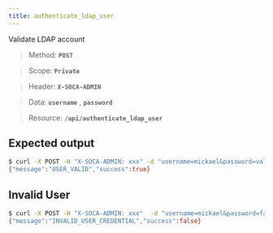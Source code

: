 ```yaml
---
title: authenticate_ldap_user
---
```


Validate LDAP account

> Method: **`POST`**

> Scope: **`Private`**

> Header: **`X-SOCA-ADMIN`**

> Data: **`username`** , **`password`**

> Resource: **`/api/authenticate_ldap_user`**


## Expected output

```bash
$ curl -X POST -H "X-SOCA-ADMIN: xxx" -d "username=mickael&password=validpass" https://<SOCA_WEB_URL>/api/authenticate_ldap_user
{"message":"USER_VALID","success":true}
```

## Invalid User

```bash
$ curl -X POST -H "X-SOCA-ADMIN: xxx"  -d "username=mickael&password=fakepass" https://<SOCA_WEB_URL>/api/authenticate_ldap_user
{"message":"INVALID_USER_CREDENTIAL","success":false}
```